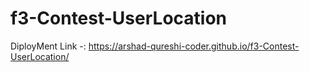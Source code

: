 # f3-Contest-UserLocation

DiployMent Link -: https://arshad-qureshi-coder.github.io/f3-Contest-UserLocation/
